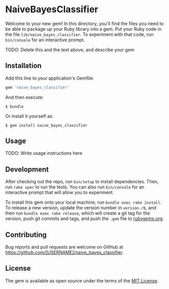 # NaiveBayesClassifier

Welcome to your new gem! In this directory, you'll find the files you need to be able to package up your Ruby library into a gem. Put your Ruby code in the file `lib/naive_bayes_classifier`. To experiment with that code, run `bin/console` for an interactive prompt.

TODO: Delete this and the text above, and describe your gem

## Installation

Add this line to your application's Gemfile:

```ruby
gem 'naive_bayes_classifier'
```

And then execute:

    $ bundle

Or install it yourself as:

    $ gem install naive_bayes_classifier

## Usage

TODO: Write usage instructions here

## Development

After checking out the repo, run `bin/setup` to install dependencies. Then, run `rake spec` to run the tests. You can also run `bin/console` for an interactive prompt that will allow you to experiment.

To install this gem onto your local machine, run `bundle exec rake install`. To release a new version, update the version number in `version.rb`, and then run `bundle exec rake release`, which will create a git tag for the version, push git commits and tags, and push the `.gem` file to [rubygems.org](https://rubygems.org).

## Contributing

Bug reports and pull requests are welcome on GitHub at https://github.com/[USERNAME]/naive_bayes_classifier.


## License

The gem is available as open source under the terms of the [MIT License](http://opensource.org/licenses/MIT).

